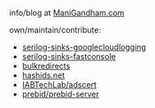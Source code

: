 

info/blog at [ManiGandham.com](https://manigandham.com/)

own/maintain/contribute:

- [serilog-sinks-googlecloudlogging](https://github.com/manigandham/serilog-sinks-googlecloudlogging)
- [serilog-sinks-fastconsole](https://github.com/manigandham/serilog-sinks-fastconsole)
- [bulkredirects](https://github.com/manigandham/bulkredirects)
- [hashids.net](https://github.com/ullmark/hashids.net)
- [IABTechLab/adscert](https://github.com/IABTechLab/adscert)
- [prebid/prebid-server](https://github.com/prebid/prebid-server)

